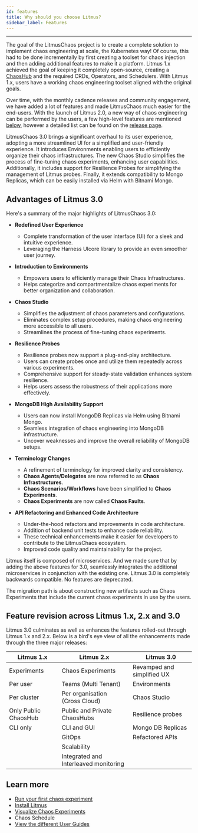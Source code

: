 ```yaml
---
id: features
title: Why should you choose Litmus?
sidebar_label: Features
---
```


---

The goal of the LitmusChaos project is to create a complete solution to implement chaos engineering at scale, the Kubernetes way! Of course, this had to be done incrementally by first creating a toolset for chaos injection and then adding additional features to make it a platform. Litmus 1.x achieved the goal of keeping it completely open-source, creating a [ChaosHub](../concepts/chaoshub.md) and the required CRDs, Operators, and Schedulers. With Litmus 1.x, users have a working chaos engineering toolset aligned with the original goals.

Over time, with the monthly cadence releases and community engagement, we have added a lot of features and made LitmusChaos much easier for the end-users. With the launch of Litmus 2.0, a new way of chaos engineering can be performed by the users, a few high-level features are mentioned [below](features.md#advantages-of-litmus-20), however a detailed list can be found on the [release page](https://github.com/litmuschaos/litmus/releases).

LitmusChaos 3.0 brings a significant overhaul to its user experience, adopting a more streamlined UI for a simplified and user-friendly experience. It introduces Environments enabling users to efficiently organize their chaos infrastructures. The new Chaos Studio simplifies the process of fine-tuning chaos experiments, enhancing user capabilities. Additionally, it includes support for Resilience Probes for simplifying the management of Litmus probes. Finally, it extends compatibility to Mongo Replicas, which can be easily installed via Helm with Bitnami Mongo.

## Advantages of Litmus 3.0

Here's a summary of the major highlights of LitmusChaos 3.0:
- **Redefined User Experience**
  - Complete transformation of the user interface (UI) for a sleek and intuitive experience.
  - Leveraging the Harness UIcore library to provide an even smoother user journey.

- **Introduction to Environments**
  - Empowers users to efficiently manage their Chaos Infrastructures.
  - Helps categorize and compartmentalize chaos experiments for better organization and collaboration.

- **Chaos Studio**
  - Simplifies the adjustment of chaos parameters and configurations.
  - Eliminates complex setup procedures, making chaos engineering more accessible to all users.
  - Streamlines the process of fine-tuning chaos experiments.

- **Resilience Probes**
  - Resilience probes now support a plug-and-play architecture.
  - Users can create probes once and utilize them repeatedly across various experiments.
  - Comprehensive support for steady-state validation enhances system resilience.
  - Helps users assess the robustness of their applications more effectively.

- **MongoDB High Availability Support**
  - Users can now install MongoDB Replicas via Helm using Bitnami Mongo.
  - Seamless integration of chaos engineering into MongoDB infrastructure.
  - Uncover weaknesses and improve the overall reliability of MongoDB setups.

- **Terminology Changes**
  - A refinement of terminology for improved clarity and consistency.
  - **Chaos Agents/Delegates** are now referred to as **Chaos Infrastructures**.
  - **Chaos Scenarios/Workflows** have been simplified to **Chaos Experiments**.
  - **Chaos Experiments** are now called **Chaos Faults**.

- **API Refactoring and Enhanced Code Architecture**
  - Under-the-hood refactors and improvements in code architecture.
  - Addition of backend unit tests to enhance code reliability.
  - These technical enhancements make it easier for developers to contribute to the LitmusChaos ecosystem.
  - Improved code quality and maintainability for the project.

Litmus itself is composed of microservices. And we made sure that by adding the above features for 3.0, seamlessly integrates the additional microservices in conjunction with the existing one. Litmus 3.0 is completely backwards compatible. No features are deprecated.

The migration path is about constructing new artifacts such as Chaos Experiments that include the current chaos experiments in use by the users.

## Feature revision across Litmus 1.x, 2.x and 3.0

Litmus 3.0 culminates as well as enhances the features rolled-out through Litmus 1.x and 2.x. Below is a bird's eye view of all the enhancements made through the three major releases:

| Litmus 1.x           | Litmus 2.x                            | Litmus 3.0                 |
| -------------------- | ------------------------------------- | -------------------------- |
| Experiments          | Chaos Experiments                     | Revamped and simplified UX |
| Per user             | Teams (Multi Tenant)                  | Environments               |
| Per cluster          | Per organisation (Cross Cloud)        | Chaos Studio               |
| Only Public ChaosHub | Public and Private ChaosHubs          | Resilience probes          |
| CLI only             | CLI and GUI                           | Mongo DB Replicas          |
|                      | GitOps                                | Refactored APIs            |
|                      | Scalability                           |                            |
|                      | Integrated and Interleaved monitoring |                            |

## Learn more
- [Run your first chaos experiment](../getting-started/run-your-first-experiment.md)
- [Install Litmus](../getting-started/installation.md)
- [Visualize Chaos Experiments](../concepts/visualize-experiment.md)
- Chaos Schedule
- [View the different User Guides](../user-guides/overview.md)
